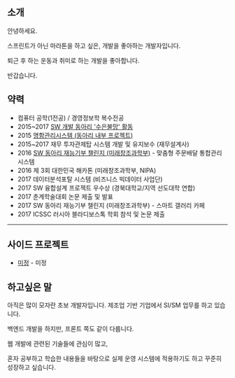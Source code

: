 
## 소개

안녕하세요.

스프린트가 아닌 마라톤을 하고 싶은, 개발을 좋아하는 개발자입니다.

퇴근 후 하는 운동과 취미로 하는 개발을 좋아합니다.

반갑습니다.

## 약력

- 컴퓨터 공학(1전공) / 경영정보학 복수전공
- 2015~2017 [SW 개발 동아리 '수은불망' 활동](https://jaeuk2274.tistory.com/attachment/cfile25.uf@99D8763C5B7AC88D10AFA6.pdf)
- 2015 [명함관리시스템 (동아리 내부 프로젝트)](https://jaeuk2274.tistory.com/category/%ED%94%84%EB%A1%9C%EC%A0%9D%ED%8A%B8%2C%EA%B3%B5%EB%AA%A8%EC%A0%84%282015%29/BCMS)
- 2015~2017 재무 투자관제탑 시스템 개발 및 유지보수 (재무설계사)
- 2016 [SW 동아리 재능기부 챌린지 (미래창조과학부)](https://jaeuk2274.tistory.com/category/%ED%94%84%EB%A1%9C%EC%A0%9D%ED%8A%B8%2C%EA%B3%B5%EB%AA%A8%EC%A0%84%282016%29/DJN%20%28SW%20%EC%9E%AC%EB%8A%A5%EA%B8%B0%EB%B6%80%20%EC%B1%8C%EB%A6%B0%EC%A7%80%29) - 맞춤형 주문배달 통합관리 시스템
- 2016 제 3회 대한민국 해카톤 (미래창조과학부, NIPA) 
- 2017 데이터분석포탈 시스템 (비즈니스 빅데이터 사업단)
- 2017 SW 융합설계 프로젝트 우수상 (경북대학교/지역 선도대학 연합)
- 2017 춘계학술대회 논문 제출 및 발표 
- 2017 SW 동아리 재능기부 챌린지 (미래창조과학부) - 스마트 갤러리 카페
- 2017 ICSSC 러시아 블라디보스톡 학회 참석 및 논문 제출
---
<!-- 궁금하시다면..
- 2017~2018 RIST(포항산업과학연구원) 물품반출입 시스템
- 2018~2019 포스웰 ERP
- 2019 포스코케미칼 연구/시험 시스템 및 기타 시스템(BI, SR, 법무, 퇴직, EAI) 
- 2019 포스코케미칼 통합 인사 시스템
--> 

## 사이드 프로젝트

- [미정](링크) - 미정

## 하고싶은 말

아직은 많이 모자란 초보 개발자입니다. 제조업 기반 기업에서 SI/SM 업무를 하고 있습니다.  

백엔드 개발을 하지만, 프론트 쪽도 같이 다룹니다.

웹 개발에 관련된 기술들에 관심이 많고, 

혼자 공부하고 학습한 내용들을 바탕으로 실제 운영 시스템에 적용하기도 하고 꾸준히 성장하고 싶습니다.           

